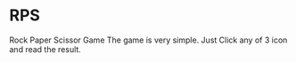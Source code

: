 # RPS
Rock Paper Scissor Game
The game is very simple.
Just Click any of 3 icon and read the result.
